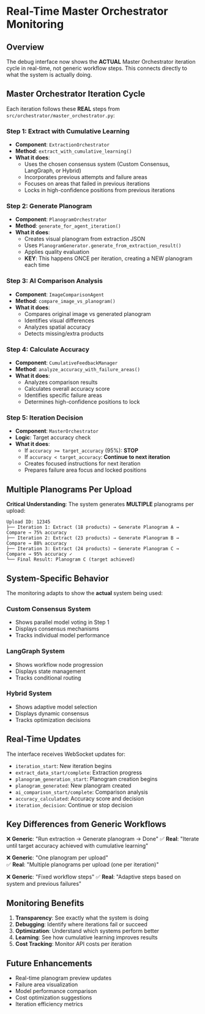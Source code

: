 # Real-Time Master Orchestrator Monitoring

## Overview

The debug interface now shows the **ACTUAL** Master Orchestrator iteration cycle in real-time, not generic workflow steps. This connects directly to what the system is actually doing.

## Master Orchestrator Iteration Cycle

Each iteration follows these **REAL** steps from `src/orchestrator/master_orchestrator.py`:

### Step 1: Extract with Cumulative Learning
- **Component**: `ExtractionOrchestrator`
- **Method**: `extract_with_cumulative_learning()`
- **What it does**: 
  - Uses the chosen consensus system (Custom Consensus, LangGraph, or Hybrid)
  - Incorporates previous attempts and failure areas
  - Focuses on areas that failed in previous iterations
  - Locks in high-confidence positions from previous iterations

### Step 2: Generate Planogram
- **Component**: `PlanogramOrchestrator` 
- **Method**: `generate_for_agent_iteration()`
- **What it does**:
  - Creates visual planogram from extraction JSON
  - Uses `PlanogramGenerator.generate_from_extraction_result()`
  - Applies quality evaluation
  - **KEY**: This happens ONCE per iteration, creating a NEW planogram each time

### Step 3: AI Comparison Analysis
- **Component**: `ImageComparisonAgent`
- **Method**: `compare_image_vs_planogram()`
- **What it does**:
  - Compares original image vs generated planogram
  - Identifies visual differences
  - Analyzes spatial accuracy
  - Detects missing/extra products

### Step 4: Calculate Accuracy
- **Component**: `CumulativeFeedbackManager`
- **Method**: `analyze_accuracy_with_failure_areas()`
- **What it does**:
  - Analyzes comparison results
  - Calculates overall accuracy score
  - Identifies specific failure areas
  - Determines high-confidence positions to lock

### Step 5: Iteration Decision
- **Component**: `MasterOrchestrator`
- **Logic**: Target accuracy check
- **What it does**:
  - If `accuracy >= target_accuracy` (95%): **STOP**
  - If `accuracy < target_accuracy`: **Continue to next iteration**
  - Creates focused instructions for next iteration
  - Prepares failure area focus and locked positions

## Multiple Planograms Per Upload

**Critical Understanding**: The system generates **MULTIPLE** planograms per upload:

```
Upload ID: 12345
├── Iteration 1: Extract (18 products) → Generate Planogram A → Compare → 75% accuracy
├── Iteration 2: Extract (23 products) → Generate Planogram B → Compare → 88% accuracy  
├── Iteration 3: Extract (24 products) → Generate Planogram C → Compare → 95% accuracy ✓
└── Final Result: Planogram C (target achieved)
```

## System-Specific Behavior

The monitoring adapts to show the **actual** system being used:

### Custom Consensus System
- Shows parallel model voting in Step 1
- Displays consensus mechanisms
- Tracks individual model performance

### LangGraph System  
- Shows workflow node progression
- Displays state management
- Tracks conditional routing

### Hybrid System
- Shows adaptive model selection
- Displays dynamic consensus
- Tracks optimization decisions

## Real-Time Updates

The interface receives WebSocket updates for:

- `iteration_start`: New iteration begins
- `extract_data_start/complete`: Extraction progress
- `planogram_generation_start`: Planogram creation begins
- `planogram_generated`: New planogram created
- `ai_comparison_start/complete`: Comparison analysis
- `accuracy_calculated`: Accuracy score and decision
- `iteration_decision`: Continue or stop decision

## Key Differences from Generic Workflows

❌ **Generic**: "Run extraction → Generate planogram → Done"
✅ **Real**: "Iterate until target accuracy achieved with cumulative learning"

❌ **Generic**: "One planogram per upload"  
✅ **Real**: "Multiple planograms per upload (one per iteration)"

❌ **Generic**: "Fixed workflow steps"
✅ **Real**: "Adaptive steps based on system and previous failures"

## Monitoring Benefits

1. **Transparency**: See exactly what the system is doing
2. **Debugging**: Identify where iterations fail or succeed
3. **Optimization**: Understand which systems perform better
4. **Learning**: See how cumulative learning improves results
5. **Cost Tracking**: Monitor API costs per iteration

## Future Enhancements

- Real-time planogram preview updates
- Failure area visualization
- Model performance comparison
- Cost optimization suggestions
- Iteration efficiency metrics 